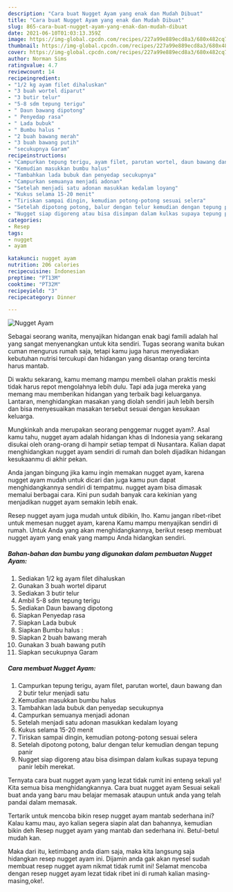 ```yaml
---
description: "Cara buat Nugget Ayam yang enak dan Mudah Dibuat"
title: "Cara buat Nugget Ayam yang enak dan Mudah Dibuat"
slug: 865-cara-buat-nugget-ayam-yang-enak-dan-mudah-dibuat
date: 2021-06-10T01:03:13.359Z
image: https://img-global.cpcdn.com/recipes/227a99e889ecd8a3/680x482cq70/nugget-ayam-foto-resep-utama.jpg
thumbnail: https://img-global.cpcdn.com/recipes/227a99e889ecd8a3/680x482cq70/nugget-ayam-foto-resep-utama.jpg
cover: https://img-global.cpcdn.com/recipes/227a99e889ecd8a3/680x482cq70/nugget-ayam-foto-resep-utama.jpg
author: Norman Sims
ratingvalue: 4.7
reviewcount: 14
recipeingredient:
- "1/2 kg ayam filet dihaluskan"
- "3 buah wortel diparut"
- "3 butir telur"
- "5-8 sdm tepung terigu"
- " Daun bawang dipotong"
- " Penyedap rasa"
- " Lada bubuk"
- " Bumbu halus "
- "2 buah bawang merah"
- "3 buah bawang putih"
- "secukupnya Garam"
recipeinstructions:
- "Campurkan tepung terigu, ayam filet, parutan wortel, daun bawang dan 2 butir telur menjadi satu"
- "Kemudian masukkan bumbu halus"
- "Tambahkan lada bubuk dan penyedap secukupnya"
- "Campurkan semuanya menjadi adonan"
- "Setelah menjadi satu adonan masukkan kedalam loyang"
- "Kukus selama 15-20 menit"
- "Tiriskan sampai dingin, kemudian potong-potong sesuai selera"
- "Setelah dipotong potong, balur dengan telur kemudian dengan tepung panir"
- "Nugget siap digoreng atau bisa disimpan dalam kulkas supaya tepung panir lebih merekat."
categories:
- Resep
tags:
- nugget
- ayam

katakunci: nugget ayam 
nutrition: 206 calories
recipecuisine: Indonesian
preptime: "PT13M"
cooktime: "PT32M"
recipeyield: "3"
recipecategory: Dinner

---
```



![Nugget Ayam](https://img-global.cpcdn.com/recipes/227a99e889ecd8a3/680x482cq70/nugget-ayam-foto-resep-utama.jpg)

Sebagai seorang wanita, menyajikan hidangan enak bagi famili adalah hal yang sangat menyenangkan untuk kita sendiri. Tugas seorang  wanita bukan cuman mengurus rumah saja, tetapi kamu juga harus menyediakan kebutuhan nutrisi tercukupi dan hidangan yang disantap orang tercinta harus mantab.

Di waktu  sekarang, kamu memang mampu membeli olahan praktis meski tidak harus repot mengolahnya lebih dulu. Tapi ada juga mereka yang memang mau memberikan hidangan yang terbaik bagi keluarganya. Lantaran, menghidangkan masakan yang diolah sendiri jauh lebih bersih dan bisa menyesuaikan masakan tersebut sesuai dengan kesukaan keluarga. 



Mungkinkah anda merupakan seorang penggemar nugget ayam?. Asal kamu tahu, nugget ayam adalah hidangan khas di Indonesia yang sekarang disukai oleh orang-orang di hampir setiap tempat di Nusantara. Kalian dapat menghidangkan nugget ayam sendiri di rumah dan boleh dijadikan hidangan kesukaanmu di akhir pekan.

Anda jangan bingung jika kamu ingin memakan nugget ayam, karena nugget ayam mudah untuk dicari dan juga kamu pun dapat menghidangkannya sendiri di tempatmu. nugget ayam bisa dimasak memalui berbagai cara. Kini pun sudah banyak cara kekinian yang menjadikan nugget ayam semakin lebih enak.

Resep nugget ayam juga mudah untuk dibikin, lho. Kamu jangan ribet-ribet untuk memesan nugget ayam, karena Kamu mampu menyajikan sendiri di rumah. Untuk Anda yang akan menghidangkannya, berikut resep membuat nugget ayam yang enak yang mampu Anda hidangkan sendiri.

<!--inarticleads1-->

##### Bahan-bahan dan bumbu yang digunakan dalam pembuatan Nugget Ayam:

1. Sediakan 1/2 kg ayam filet dihaluskan
1. Gunakan 3 buah wortel diparut
1. Sediakan 3 butir telur
1. Ambil 5-8 sdm tepung terigu
1. Sediakan  Daun bawang dipotong
1. Siapkan  Penyedap rasa
1. Siapkan  Lada bubuk
1. Siapkan  Bumbu halus :
1. Siapkan 2 buah bawang merah
1. Gunakan 3 buah bawang putih
1. Siapkan secukupnya Garam




<!--inarticleads2-->

##### Cara membuat Nugget Ayam:

1. Campurkan tepung terigu, ayam filet, parutan wortel, daun bawang dan 2 butir telur menjadi satu
1. Kemudian masukkan bumbu halus
1. Tambahkan lada bubuk dan penyedap secukupnya
1. Campurkan semuanya menjadi adonan
1. Setelah menjadi satu adonan masukkan kedalam loyang
1. Kukus selama 15-20 menit
1. Tiriskan sampai dingin, kemudian potong-potong sesuai selera
1. Setelah dipotong potong, balur dengan telur kemudian dengan tepung panir
1. Nugget siap digoreng atau bisa disimpan dalam kulkas supaya tepung panir lebih merekat.




Ternyata cara buat nugget ayam yang lezat tidak rumit ini enteng sekali ya! Kita semua bisa menghidangkannya. Cara buat nugget ayam Sesuai sekali buat anda yang baru mau belajar memasak ataupun untuk anda yang telah pandai dalam memasak.

Tertarik untuk mencoba bikin resep nugget ayam mantab sederhana ini? Kalau kamu mau, ayo kalian segera siapin alat dan bahannya, kemudian bikin deh Resep nugget ayam yang mantab dan sederhana ini. Betul-betul mudah kan. 

Maka dari itu, ketimbang anda diam saja, maka kita langsung saja hidangkan resep nugget ayam ini. Dijamin anda gak akan nyesel sudah membuat resep nugget ayam nikmat tidak rumit ini! Selamat mencoba dengan resep nugget ayam lezat tidak ribet ini di rumah kalian masing-masing,oke!.


